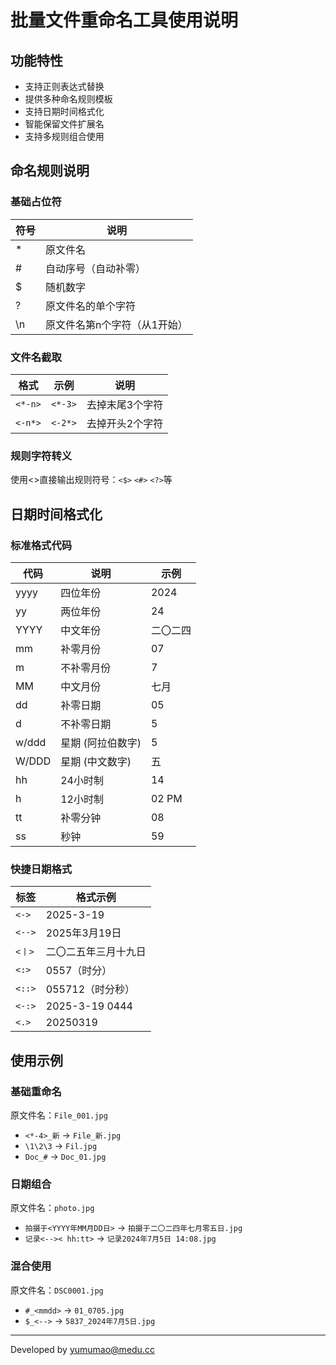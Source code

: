 # 批量文件重命名工具使用说明

## 功能特性
- 支持正则表达式替换
- 提供多种命名规则模板
- 支持日期时间格式化
- 智能保留文件扩展名
- 支持多规则组合使用

## 命名规则说明

### 基础占位符
| 符号 | 说明                      |
|------|-------------------------|
| *    | 原文件名                 |
| #    | 自动序号（自动补零）      |
| $    | 随机数字                 |
| ?    | 原文件名的单个字符        |
| \n   | 原文件名第n个字符（从1开始）|

### 文件名截取
| 格式      | 示例             | 说明                    |
|-----------|------------------|-----------------------|
| `<*-n>`   | `<*-3>`          | 去掉末尾3个字符        |
| `<-n*>`   | `<-2*>`          | 去掉开头2个字符        |

### 规则字符转义
使用<>直接输出规则符号：`<$>` `<#>` `<?>`等

## 日期时间格式化

### 标准格式代码
| 代码 | 说明                | 示例        |
|------|-------------------|------------|
| yyyy | 四位年份           | 2024       |
| yy   | 两位年份           | 24         |
| YYYY | 中文年份           | 二〇二四    |
| mm   | 补零月份           | 07         |
| m    | 不补零月份         | 7          |
| MM   | 中文月份           | 七月        |
| dd   | 补零日期           | 05         |
| d    | 不补零日期         | 5          |
| w/ddd    | 星期 (阿拉伯数字)      | 5          |
| W/DDD    | 星期 (中文数字)      | 五          |
| hh   | 24小时制           | 14         |
| h    | 12小时制           | 02 PM      |
| tt   | 补零分钟           | 08         |
| ss   | 秒钟               | 59         |

### 快捷日期格式
| 标签   | 格式示例                 |
|--------|-------------------------|
| `<->`  | 2025-3-19               |
| `<-->` | 2025年3月19日           |
| `<丨>`  | 二〇二五年三月十九日     |
| `<:>` | 0557（时分）           |
| `<::>` | 055712（时分秒）           |
| `<-:>` | 2025-3-19 0444           |
| `<.>`  | 20250319                |

## 使用示例

### 基础重命名
原文件名：`File_001.jpg`
- `<*-4>_新` → `File_新.jpg`
- `\1\2\3` → `Fil.jpg` 
- `Doc_#` → `Doc_01.jpg`

### 日期组合
原文件名：`photo.jpg`
- `拍摄于<YYYY年MM月DD日>` → `拍摄于二〇二四年七月零五日.jpg`
- `记录<-->< hh:tt>` → `记录2024年7月5日 14:08.jpg`

### 混合使用
原文件名：`DSC0001.jpg`
- `#_<mmdd>` → `01_0705.jpg`
- `$_<-->` → `5837_2024年7月5日.jpg`

---

Developed by [yumumao@medu.cc](mailto:yumumao@medu.cc)
